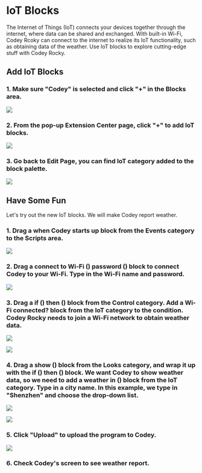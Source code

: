 # IoT Blocks

The Internet of Things \(IoT\) connects your devices together through the internet, where data can be shared and exchanged. With built-in Wi-Fi, Codey Rcoky can connect to the internet to realize its IoT functionality, such as obtaining data of the weather. Use IoT blocks to explore cutting-edge stuff with Codey Rocky.

## Add IoT Blocks

### 1. Make sure "Codey" is selected and click "+" in the Blocks area.

![](http://docs.makeblock.com/codeyrocky/en/tutorials/2018-12-05-11-20-12.png)

### 2. From the pop-up Extension Center page, click "+" to add IoT blocks.

![](http://docs.makeblock.com/codeyrocky/en/tutorials/2018-12-05-11-20-24.png)

### 3. Go back to Edit Page, you can find IoT category added to the block palette.

![](http://docs.makeblock.com/codeyrocky/en/tutorials/2018-12-05-11-20-35.png)

## Have Some Fun

Let's try out the new IoT blocks. We will make Codey report weather.

### 1. Drag a when Codey starts up block from the Events category to the Scripts area.

![](http://docs.makeblock.com/codeyrocky/en/tutorials/2018-12-05-11-21-45.png)

### 2. Drag a connect to Wi-Fi \(\) password \(\) block to connect Codey to your Wi-Fi. Type in the Wi-Fi name and password.

![](http://docs.makeblock.com/codeyrocky/en/tutorials/2018-12-05-11-23-33.png)

### 3. Drag a if \(\) then \(\) block from the Control category. Add a Wi-Fi connected? block from the IoT category to the condition. Codey Rocky needs to join a Wi-Fi network to obtain weather data.

 

![](http://docs.makeblock.com/codeyrocky/en/tutorials/2018-12-05-11-24-37.png)

![](http://docs.makeblock.com/codeyrocky/en/tutorials/2018-12-05-11-25-37.png)

### 4. Drag a show \(\) block from the Looks category, and wrap it up with the if \(\) then \(\) block. We want Codey to show weather data, so we need to add a weather in \(\) block from the IoT category. Type in a city name. In this example, we type in "Shenzhen" and choose the drop-down list.

 

![](http://docs.makeblock.com/codeyrocky/en/tutorials/2018-12-05-11-27-20.png)

![](http://docs.makeblock.com/codeyrocky/en/tutorials/2018-12-05-11-30-06.png)

### 5. Click "Upload" to upload the program to Codey.

![](http://docs.makeblock.com/codeyrocky/en/tutorials/2018-12-05-11-30-20.png)

### 6. Check Codey's screen to see weather report.

